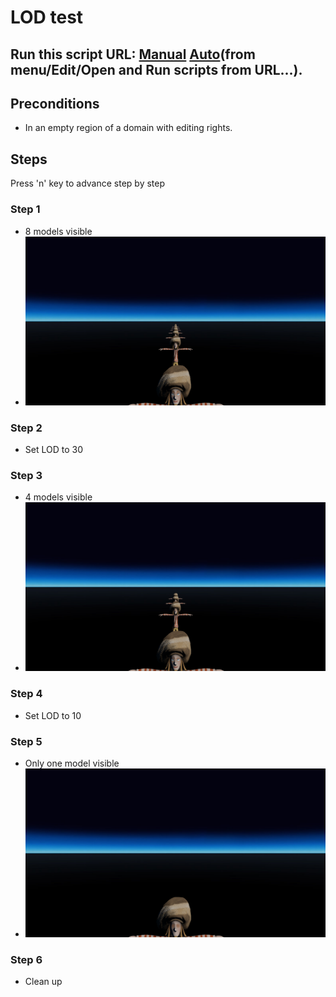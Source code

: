 # LOD test
## Run this script URL: [Manual](./test.js?raw=true)   [Auto](./testAuto.js?raw=true)(from menu/Edit/Open and Run scripts from URL...).

## Preconditions
- In an empty region of a domain with editing rights.

## Steps
Press 'n' key to advance step by step

### Step 1
- 8 models visible
- ![](./ExpectedImage_00000.png)
### Step 2
- Set LOD to 30
### Step 3
- 4 models visible
- ![](./ExpectedImage_00001.png)
### Step 4
- Set LOD to 10
### Step 5
- Only one model visible
- ![](./ExpectedImage_00002.png)
### Step 6
- Clean up
